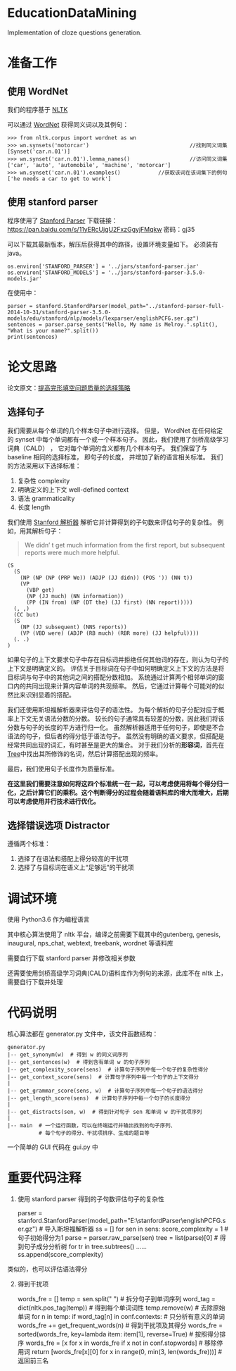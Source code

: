 # EducationDataMining

Implementation of cloze questions generation. 

# 准备工作

## 使用 WordNet

我们的程序基于 [NLTK](http://www.nltk.org/) 

可以通过 [WordNet](https://wordnet.princeton.edu/) 获得同义词以及其例句：

	>>> from nltk.corpus import wordnet as wn
	>>> wn.synsets('motorcar')                                //找到同义词集
	[Synset('car.n.01')]
	>>> wn.synset('car.n.01').lemma_names()                   //访问同义词集
	['car', 'auto', 'automobile', 'machine', 'motorcar']
	>>> wn.synset('car.n.01').examples()            //获取该词在该词集下的例句
	['he needs a car to get to work']

## 使用 stanford parser

程序使用了 [Stanford Parser](https://nlp.stanford.edu/software/lex-parser.html)
下载链接：https://pan.baidu.com/s/11yERcUjgU2FxzGgyjFMqkw 密码：gj35

可以下载其最新版本，解压后获得其中的路径，设置环境变量如下。
必须装有 java。

	os.environ['STANFORD_PARSER'] = '../jars/stanford-parser.jar'
	os.environ['STANFORD_MODELS'] = '../jars/stanford-parser-3.5.0-models.jar'

在使用中：

	parser = stanford.StanfordParser(model_path="../stanford-parser-full-2014-10-31/stanford-parser-3.5.0-models/edu/stanford/nlp/models/lexparser/englishPCFG.ser.gz")
	sentences = parser.parse_sents("Hello, My name is Melroy.".split(), "What is your name?".split())
	print(sentences)

# 论文思路

论文原文：[提高完形填空问题质量的选择策略](https://github.com/daren996/EducationDataMining/blob/master/AccurateEducation/Cite/A%20Selection%20Strategy%20to%20Improve%20Cloze%20Question%20Quality.pdf)

## 选择句子

我们需要从每个单词的几个样本句子中进行选择。 
但是， WordNet 在任何给定的 synset 中每个单词都有一个或一个样本句子。 
因此，我们使用了剑桥高级学习词典（CALD） ， 它对每个单词的含义都有几个样本句子。
我们保留了与 baseline 相同的选择标准， 即句子的长度， 并增加了新的语言相关标准。
我们的方法采用以下选择标准： 
 
1. 复杂性 complexity
2. 明确定义的上下文 well-defined context
3. 语法 grammaticality
4. 长度 length

我们使用 [Stanford 解析器](https://nlp.stanford.edu/software/lex-parser.html) 解析它并计算得到的子句数来评估句子的复杂性。
例如，用其解析句子： 

>We didn’ t get much information from the first report, but subsequent reports were much more helpful.

	(S
	  (S
	    (NP (NP (NP (PRP We)) (ADJP (JJ didn)) (POS ')) (NN t))
	    (VP
	      (VBP get)
	      (NP (JJ much) (NN information))
	      (PP (IN from) (NP (DT the) (JJ first) (NN report)))))
	  (, ,)
	  (CC but)
	  (S
	    (NP (JJ subsequent) (NNS reports))
	    (VP (VBD were) (ADJP (RB much) (RBR more) (JJ helpful))))
	  (. .)
	)

如果句子的上下文要求句子中存在目标词并拒绝任何其他词的存在，则认为句子的上下文是明确定义的。
评估关于目标词在句子中如何明确定义上下文的方法是将目标词与句子中的其他词之间的搭配分数相加。 
系统通过计算两个相邻单词的窗口内的共同出现来计算内容单词的共现频率。 
然后，它通过计算每个可能对的似然比来识别显着的搭配。

我们还使用斯坦福解析器来评估句子的语法性。
为每个解析的句子分配对应于概率上下文无关语法分数的分数。
较长的句子通常具有较差的分数，因此我们将该分数与句子的长度的平方进行归一化。
虽然解析器适用于任何句子，即使是不合语法的句子，但后者的得分低于语法句子。
虽然没有明确的语义要求，但搭配是经常共同出现的词汇，有时甚至是更大的集合。 
对于我们分析的**形容词**，首先在[Tree](https://www.nltk.org/api/nltk.html#nltk.tree.Tree)中找出其所修饰的名词，然后计算搭配出现的频率。

最后，我们使用句子长度作为质量标准。

**在这里我们需要注意如何将这四个标准统一在一起，可以考虑使用将每个得分归一化，之后计算它们的乘积。这个判断得分的过程会随着语料库的增大而增大，后期可以考虑使用并行技术进行优化。**

## 选择错误选项 Distractor

遵循两个标准：

1. 选择了在语法和搭配上得分较高的干扰项
2. 选择了与目标词在语义上“足够远”的干扰项


# 调试环境

使用 Python3.6 作为编程语言

其中核心算法使用了 nltk 平台，编译之前需要下载其中的gutenberg, genesis, inaugural, nps_chat, webtext, treebank, wordnet 等语料库

需要自行下载 stanford parser 并修改相关参数

还需要使用剑桥高级学习词典(CALD)语料库作为例句的来源，此库不在 nltk 上，需要自行下载并处理


# 代码说明

核心算法都在 generator.py 文件中，该文件函数结构：

	generator.py
	|-- get_synonym(w)  # 得到 w 的同义词序列
	|-- get_sentences(w)  # 得到含有单词 w 的句子序列
	|-- get_complexity_score(sens)  # 计算句子序列中每一个句子的复杂性得分
	|-- get_context_score(sens)  # 计算句子序列中每一个句子的上下文得分
	|
	|-- get_grammar_score(sens, w)  # 计算句子序列中每一个句子的语法得分
	|-- get_length_score(sens)  # 计算句子序列中每一个句子的长度得分
	|
	|-- get_distracts(sen, w)  # 得到针对句子 sen 和单词 w 的干扰项序列
	|
	|-- main  # 一个运行函数，可以在终端运行并输出找到的句子序列、
			  # 每个句子的得分、干扰项排序、生成的题目等

一个简单的 GUI 代码在 gui.py 中

# 重要代码注释

1) 使用 stanford parser 得到的子句数评估句子的复杂性

	parser = stanford.StanfordParser(model_path="E:\stanfordParser\englishPCFG.ser.gz")  # 导入斯坦福解析器
	ss = []
	for sen in sens:
    	score_complexity = 1  # 句子初始得分为1
		parse = parser.raw_parse(sen)
		tree = list(parse)[0]  # 得到句子成分分析树
		for tr in tree.subtrees()
			......
		ss.append(score_complexity)

类似的，也可以评估语法得分

2) 得到干扰项

	words_fre = []
	temp = sen.split(" ")  # 拆分句子到单词序列
	word_tag = dict(nltk.pos_tag(temp))  # 得到每个单词词性
	temp.remove(w)  # 去除原始单词
	for n in temp:
		if word_tag[n] in conf.contexts:  # 只分析有意义的单词
			words_fre += get_frequent_words(n)  # 得到干扰项及其得分
	words_fre = sorted(words_fre, key=lambda item: item[1], reverse=True)  # 按照得分排序
	words_fre = [x for x in words_fre if x not in conf.stopwords]  # 移除停用词
	return [words_fre[x][0] for x in range(0, min(3, len(words_fre)))]  # 返回前三名
